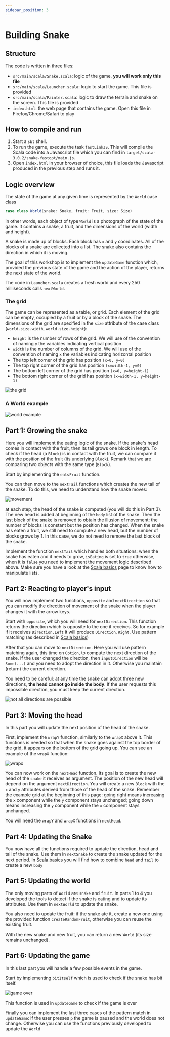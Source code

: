 ```yaml
---
sidebar_position: 3
---
```


# Building Snake

## Structure

The code is written in three files:

 - `src/main/scala/Snake.scala`: logic of the game, **you will work only this file**
 - `src/main/scala/Launcher.scala`: logic to start the game. This file is provided
 - `src/main/scala/Painter.scala`: logic to draw the terrain and snake on the screen. This file is provided
 - `index.html`: the web page that contains the game. Open this file in Firefox/Chrome/Safari to play

## How to compile and run

 1. Start a `sbt` shell. 
 2. To run the game, execute the task `fastLinkJS`. This will compile the Scala code into a Javascript file which you can find in `target/scala-3.0.2/snake-fastopt/main.js`.
 3. Open `index.html` in your browser of choice, this file loads the Javascript produced in the previous step and runs it.

## Logic overview

The state of the game at any given time is represented by the `World` case class

```scala
case class World(snake: Snake, fruit: Fruit, size: Size)
```

in other words, each object of type `World` is a photograph of the state of the
game. It contains a snake, a fruit, and the dimensions of the world (width and
height).

A snake is made up of blocks. Each block has `x` and `y` coordinates.  All of
the blocks of a snake are collected into a list.  The snake also contains the
direction in which it is moving.

The goal of this workshop is to implement the `updateGame` function which,
provided the previous state of the game and the action of the player, returns
the next state of the world.

The code in `Launcher.scala` creates a fresh world and every 250 milliseconds
calls `nextWorld`.

### The grid

The game can be represented as a table, or grid. Each element of the grid can be
empty, occupied by a fruit or by a block of the snake.  The dimensions of the
grid are specified in the `size` attribute of the case class
(`world.size.width`, `world.size.height`):

 - `height` is the number of rows of the grid. We will use of the convention of naming `y` the variables indicating vertical position
 - `width` is the number of columns of the grid. We will use of the convention of naming `x` the variables indicating horizontal position
 - The top left corner of the grid has position `(x=0, y=0)`
 - The top right corner of the grid has position `(x=width-1, y=0)`
 - The bottom left corner of the grid has position `(x=0, y=height-1)`
 - The bottom right corner of the grid has position `(x=width-1, y=height-1)`

![the grid](/img/snake/grid.png)

### A World example

![world example](/img/snake/worldexample.png)

## Part 1: Growing the snake

Here you will implement the eating logic of the snake.  If the snake's head
comes in contact with the fruit, then its tail grows one block in length.  To check if the
head (a `Block`) is in contact with the fruit, we can compare it with the position
of the fruit (its underlying `Block`).  Remark that we are comparing two objects with the
same type (`Block`).

Start by implementing the `eatsFruit` function.

You can then move to the `nextTail` functions which creates the new tail of the snake.
To do this, we need to understand how the snake moves:

![movement](/img/snake/movement.png)

at each step, the head of the snake is computed (you will do this in Part 3).
The new head is added at beginning of the `body` list of the snake.  Then the
last block of the snake is removed to obtain the illusion of movement: the
number of blocks is constant but the position has changed. When the snake has
eaten a fruit, we still need to compute a new head, but the number of blocks
grows by 1. In this case, we do not need to remove the last block of the snake.

Implement the function `nextTail` which handles both situations: when the snake
has eaten and it needs to grow, `isEating` is set to `true` otherwise, when it
is `false` you need to implement the movement logic described above. Make sure
you have a look at the [Scala basics] page to know how to manipulate lists.

## Part 2: Reacting to player's input

You will now implement two functions, `opposite` and `nextDirection` so that you
can modify the direction of movement of the snake when the player changes it
with the arrow keys.

Start with `opposite`, which you will need for `nextDirection`. This function
returns the direction which is opposite to the one it receives. So for example
if it receives `Direction.Left` it will produce `Direction.Right`.  Use pattern
matching (as described in [Scala basics])

After that you can move to `nextDirection`. Here you will use pattern matching again,
this time on `Option`, to compute the next direction of the snake.
If the user changed the direction, then `inputDirection` will be `Some(...)` and you need
to adopt the direction in it. Otherwise you maintain (return) the current direction.

You need to be careful: at any time the snake can adopt three new directions,
**the head cannot go inside the body**. If the user requests this impossible
direction, you must keep the current direction.

![not all directions are possible](/img/snake/nextdirection.png)

## Part 3: Moving the head

In this part you will update the next position of the head of the snake.

First, implement the `wrapY` function, similarly to the `wrapX` above it.
This functions is needed so that when the snake goes against the top border of
the grid, it appears on the bottom of the grid going up.  You can see an example
of the `wrapX` function:

![wrapx](/img/snake/wrapx.png)


You can now work on the `nextHead` function. Its goal is to create the new head
of the `snake` it receives as argument. The position of the new head will depend
on the argument `nextDirection`. You will create a new `Block` with the `x` and
`y` attributes derived from those of the head of the snake.  Remember the
example grid at the beginning of this page: going right means increasing the `x`
component while the `y` component stays unchanged; going down means increasing
the `y` component while the `x` component stays unchanged.

You will need the `wrapY` and `wrapX` functions in `nextHead`.

## Part 4: Updating the Snake

You now have all the functions required to update the direction, head and tail
of the snake.  Use them in `nextSnake` to create the snake updated for the next
period. In [Scala basics] you will find how to combine `head` and `tail` to
create a new `body`

## Part 5: Updating the world

The only moving parts of `World` are `snake` and `fruit`. In parts 1 to 4 you
developed the tools to detect if the snake is eating and to update its attributes.  Use them
in `nextWorld` to update the snake.

You also need to update the fruit: if the snake ate it, create a new one using
the provided function `createRandomFruit`, otherwise you can reuse the existing
fruit.

With the new snake and new fruit, you can return a new `World` (its size remains unchanged).

## Part 6: Updating the game

In this last part you will handle a few possible events in the game.

Start by implementing `bitItself` which is used to check if the snake has bit
itself.

![game over](/img/snake/bititself.png)

This function is used in `updateGame` to check if the game is over

Finally you can implement the last three cases of the pattern match in
`updateGame`: if the user presses `p` the game is paused and the world does not
change.  Otherwise you can use the functions previously developed to update the
`World`

[Scala basics]: docs/snake/scala-basics
